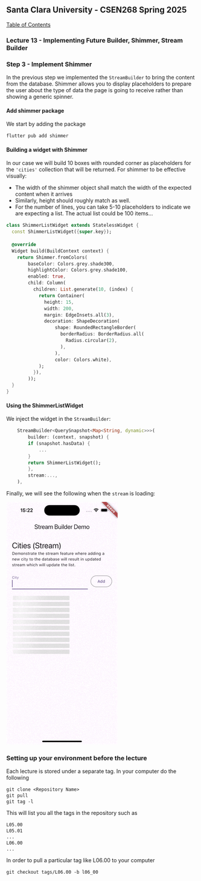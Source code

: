 ## Santa Clara University - CSEN268 Spring 2025

[Table of Contents](/toc.md)

### Lecture 13 -  Implementing Future Builder, Shimmer, Stream Builder


### Step 3 - Implement Shimmer
In the previous step we implemented the `StreamBuilder` to bring the content from the database. Shimmer allows you to display placeholders to prepare the user about the type of data the page is going to receive rather than showing a generic spinner.

#### Add shimmer package
We start by adding the package
```zsh
flutter pub add shimmer
```
#### Building a widget with Shimmer
In our case we will build 10 boxes with rounded corner as placeholders for the `'cities'` collection that will be returned. For shimmer to be effective visually:
- The width of the shimmer object shall match the width of the expected content when it arrives
- Similarly, height should roughly match as well.
- For the number of lines, you can take 5-10 placeholders  to indicate we are expecting a list. The actual list could be 100 items...

```dart
class ShimmerListWidget extends StatelessWidget {
  const ShimmerListWidget({super.key});

  @override
  Widget build(BuildContext context) {
    return Shimmer.fromColors(
        baseColor: Colors.grey.shade300,
        highlightColor: Colors.grey.shade100,
        enabled: true,
        child: Column(
          children: List.generate(10, (index) {
            return Container(
              height: 15,
              width: 200,
              margin: EdgeInsets.all(3),
              decoration: ShapeDecoration(
                  shape: RoundedRectangleBorder(
                    borderRadius: BorderRadius.all(
                      Radius.circular(2),
                    ),
                  ),
                  color: Colors.white),
            );
          }),
        ));
  }
}
```
#### Using the ShimmerListWidget

We inject the widget in the `StreamBuilder`:
```dart
    StreamBuilder<QuerySnapshot<Map<String, dynamic>>>(
        builder: (context, snapshot) {
        if (snapshot.hasData) {
            ...
        }
        return ShimmerListWidget();
        },
        stream:...,
    ),
```

Finally, we will see the following when the `stream` is loading:

![Shimmer Demo](/assets/images/ShimmerDemo.gif)

### Setting up your environment before the lecture

Each lecture is stored under a separate tag. In your computer do the following

    git clone <Repository Name>
    git pull
    git tag -l

This will list you all the tags in the repository such as

    L05.00
    L05.01
    ...
    L06.00
    ...

In order to pull a particular tag like L06.00 to your computer

    git checkout tags/L06.00 -b l06_00


